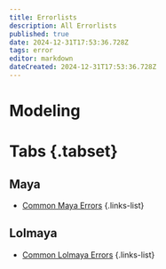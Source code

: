 ```yaml
---
title: Errorlists
description: All Errorlists 
published: true
date: 2024-12-31T17:53:36.728Z
tags: error
editor: markdown
dateCreated: 2024-12-31T17:53:36.728Z
---
```


# Modeling

# Tabs {.tabset}

## Maya

- [Common Maya Errors](/core-guides/tools/maya/errorlist)
{.links-list}
## Lolmaya

- [Common Lolmaya Errors](/core-guides/tools/maya/lolmaya-errorlist)
{.links-list}